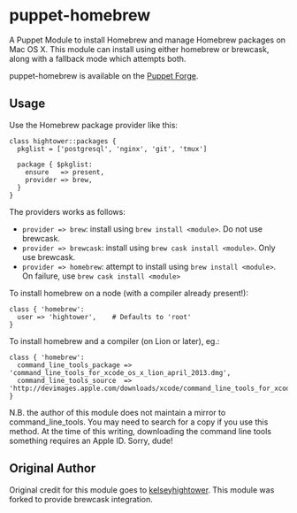 # puppet-homebrew

A Puppet Module to install Homebrew and manage Homebrew packages on Mac OS X.
This module can install using either homebrew or brewcask, along with a
fallback mode which attempts both.

puppet-homebrew is available on the
[Puppet Forge](https://forge.puppetlabs.com/thekevjames/homebrew).

## Usage

Use the Homebrew package provider like this:

```puppet
class hightower::packages {
  pkglist = ['postgresql', 'nginx', 'git', 'tmux']

  package { $pkglist:
    ensure   => present,
    provider => brew,
  }
}
```

The providers works as follows:
* `provider => brew`: install using `brew install <module>`. Do not use
brewcask.
* `provider => brewcask`: install using `brew cask install <module>`. Only use
brewcask.
* `provider => homebrew`: attempt to install using `brew install <module>`. On
failure, use `brew cask install <module>`

To install homebrew on a node (with a compiler already present!):

```puppet
class { 'homebrew':
  user => 'hightower',    # Defaults to 'root'
}
```

To install homebrew and a compiler (on Lion or later), eg.:

```puppet
class { 'homebrew':
  command_line_tools_package => 'command_line_tools_for_xcode_os_x_lion_april_2013.dmg',
  command_line_tools_source  => 'http://devimages.apple.com/downloads/xcode/command_line_tools_for_xcode_os_x_lion_april_2013.dmg',
}
```

N.B. the author of this module does not maintain a mirror to command_line_tools.
You may need to search for a copy if you use this method. At the time of this
writing, downloading the command line tools something requires an Apple ID.
Sorry, dude!

## Original Author

Original credit for this module goes to
[kelseyhightower](https://github.com/kelseyhightower). This module was forked
to provide brewcask integration.
